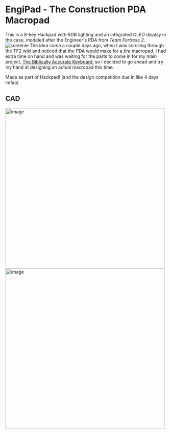 # EngiPad - The Construction PDA Macropad
This is a 8-key Hackpad with RGB lighting and an integrated OLED display in the case, modeled after the Engineer's PDA from *Team Fortress 2*. <br/>
![screenie](https://github.com/user-attachments/assets/d68473dc-4194-43ff-a142-3ab219a0e345)
The idea came a couple days ago, when I was scrolling through the TF2 wiki and noticed that the PDA would make for a *fire* macropad. I had extra time on hand and was waiting for the parts to come in for my main project, [The Biblically Accurate Keyboard](https://github.com/hunkegg/biblicallyaccuratekeyboard), so I decided to go ahead and try my hand at designing an actual macropad this time. <br/>



Made as part of Hackpad! (and the design competition due in like 4 days lmfao)

## CAD
<img width="500" alt="image" src="https://github.com/user-attachments/assets/86567846-fd52-406e-85c0-6c4cc1d81d97" />
<img width="500" alt="image" src="https://github.com/user-attachments/assets/6f28db93-69aa-48da-b60d-dc9f083fc249" /> <br/>




